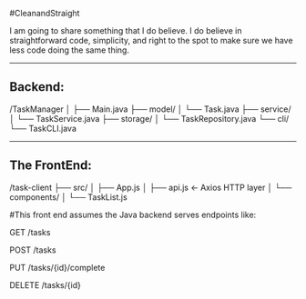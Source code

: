 #CleanandStraight

I am going to share something that I do believe. I do believe in straightforward code, simplicity, and right to the spot to make sure we have less code doing the same thing.

-----------------------
Backend:
-----------------------
/TaskManager
│
├── Main.java
├── model/
│   └── Task.java
├── service/
│   └── TaskService.java
├── storage/
│   └── TaskRepository.java
└── cli/
    └── TaskCLI.java

-----------------------
The FrontEnd:
-----------------------
/task-client
├── src/
│   ├── App.js
│   ├── api.js        ← Axios HTTP layer
│   └── components/
│       └── TaskList.js

#This front end assumes the Java backend serves endpoints like:

GET /tasks

POST /tasks

PUT /tasks/{id}/complete

DELETE /tasks/{id}
